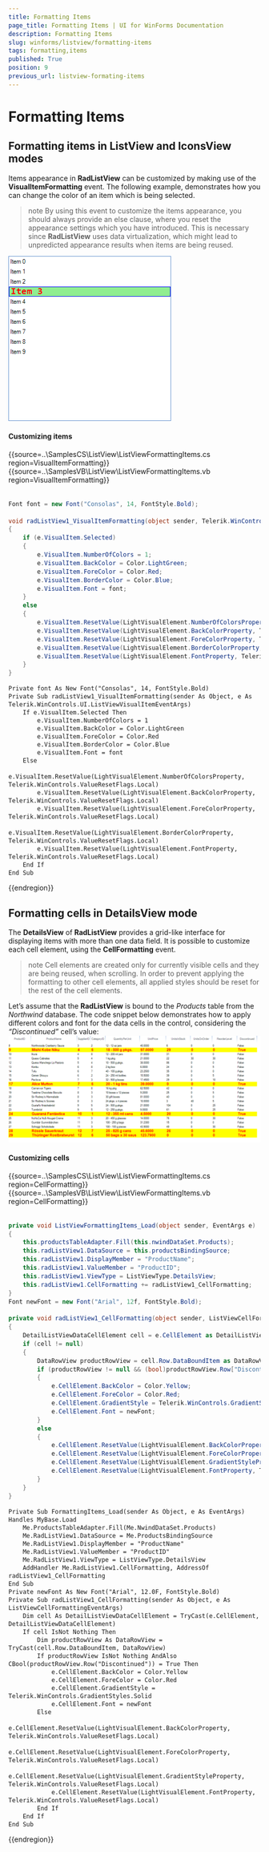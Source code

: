 ```yaml
---
title: Formatting Items
page_title: Formatting Items | UI for WinForms Documentation
description: Formatting Items
slug: winforms/listview/formatting-items
tags: formatting,items
published: True
position: 9
previous_url: listview-formating-items
---
```


# Formatting Items



## Formatting items in ListView and IconsView modes 

Items appearance in __RadListView__ can be customized by making use of the __VisualItemFormatting__ event. The following example, demonstrates how you can change the color of an item which is being selected.

>note By using this event to customize the items appearance, you should always provide an else clause,  where you reset the appearance settings which you have introduced. This is necessary since __RadListView__ uses data virtualization, which might lead to unpredicted appearance results when items are being reused.


![listview-formatting-items 001](images/listview-formatting-items001.png)

#### Customizing items

{{source=..\SamplesCS\ListView\ListViewFormattingItems.cs region=VisualItemFormatting}} 
{{source=..\SamplesVB\ListView\ListViewFormattingItems.vb region=VisualItemFormatting}} 

````C#
        
Font font = new Font("Consolas", 14, FontStyle.Bold);
        
void radListView1_VisualItemFormatting(object sender, Telerik.WinControls.UI.ListViewVisualItemEventArgs e)
{
    if (e.VisualItem.Selected)
    {
        e.VisualItem.NumberOfColors = 1;
        e.VisualItem.BackColor = Color.LightGreen;
        e.VisualItem.ForeColor = Color.Red;
        e.VisualItem.BorderColor = Color.Blue;
        e.VisualItem.Font = font;
    }
    else
    {
        e.VisualItem.ResetValue(LightVisualElement.NumberOfColorsProperty, Telerik.WinControls.ValueResetFlags.Local);
        e.VisualItem.ResetValue(LightVisualElement.BackColorProperty, Telerik.WinControls.ValueResetFlags.Local);
        e.VisualItem.ResetValue(LightVisualElement.ForeColorProperty, Telerik.WinControls.ValueResetFlags.Local);
        e.VisualItem.ResetValue(LightVisualElement.BorderColorProperty, Telerik.WinControls.ValueResetFlags.Local);
        e.VisualItem.ResetValue(LightVisualElement.FontProperty, Telerik.WinControls.ValueResetFlags.Local);
    }
}

````
````VB.NET
Private font As New Font("Consolas", 14, FontStyle.Bold)
Private Sub radListView1_VisualItemFormatting(sender As Object, e As Telerik.WinControls.UI.ListViewVisualItemEventArgs)
    If e.VisualItem.Selected Then
        e.VisualItem.NumberOfColors = 1
        e.VisualItem.BackColor = Color.LightGreen
        e.VisualItem.ForeColor = Color.Red
        e.VisualItem.BorderColor = Color.Blue
        e.VisualItem.Font = font
    Else
        e.VisualItem.ResetValue(LightVisualElement.NumberOfColorsProperty, Telerik.WinControls.ValueResetFlags.Local)
        e.VisualItem.ResetValue(LightVisualElement.BackColorProperty, Telerik.WinControls.ValueResetFlags.Local)
        e.VisualItem.ResetValue(LightVisualElement.ForeColorProperty, Telerik.WinControls.ValueResetFlags.Local)
        e.VisualItem.ResetValue(LightVisualElement.BorderColorProperty, Telerik.WinControls.ValueResetFlags.Local)
        e.VisualItem.ResetValue(LightVisualElement.FontProperty, Telerik.WinControls.ValueResetFlags.Local)
    End If
End Sub

````

{{endregion}} 

## Formatting cells in DetailsView mode

The __DetailsView__ of __RadListView__ provides a grid-like interface for displaying items with more than one data field. It is possible to customize each cell element, using the __CellFormatting__ event.

>note Cell elements are created only for currently visible cells and they are being reused, when scrolling. In order to prevent applying the formatting to other cell elements, all applied styles should be reset for the rest of the cell elements.
>


Let’s assume that the __RadListView__ is bound to the *Products* table from the *Northwind* database. The code snippet below demonstrates how to apply different colors and font for the data cells in the control, considering the *“Discontinued”* cell’s value:<br>![listview-formatting-items 002](images/listview-formatting-items002.png)

#### Customizing cells

{{source=..\SamplesCS\ListView\ListViewFormattingItems.cs region=CellFormatting}} 
{{source=..\SamplesVB\ListView\ListViewFormattingItems.vb region=CellFormatting}} 

````C#
        
private void ListViewFormattingItems_Load(object sender, EventArgs e)
{
    this.productsTableAdapter.Fill(this.nwindDataSet.Products);
    this.radListView1.DataSource = this.productsBindingSource;
    this.radListView1.DisplayMember = "ProductName";
    this.radListView1.ValueMember = "ProductID";     
    this.radListView1.ViewType = ListViewType.DetailsView;  
    this.radListView1.CellFormatting += radListView1_CellFormatting;
}
Font newFont = new Font("Arial", 12f, FontStyle.Bold);
        
private void radListView1_CellFormatting(object sender, ListViewCellFormattingEventArgs e)
{
    DetailListViewDataCellElement cell = e.CellElement as DetailListViewDataCellElement;
    if (cell != null)
    {
        DataRowView productRowView = cell.Row.DataBoundItem as DataRowView;
        if (productRowView != null && (bool)productRowView.Row["Discontinued"] == true)
        {
            e.CellElement.BackColor = Color.Yellow;
            e.CellElement.ForeColor = Color.Red;
            e.CellElement.GradientStyle = Telerik.WinControls.GradientStyles.Solid;
            e.CellElement.Font = newFont;
        }
        else
        { 
            e.CellElement.ResetValue(LightVisualElement.BackColorProperty, Telerik.WinControls.ValueResetFlags.Local);
            e.CellElement.ResetValue(LightVisualElement.ForeColorProperty, Telerik.WinControls.ValueResetFlags.Local);
            e.CellElement.ResetValue(LightVisualElement.GradientStyleProperty, Telerik.WinControls.ValueResetFlags.Local);
            e.CellElement.ResetValue(LightVisualElement.FontProperty, Telerik.WinControls.ValueResetFlags.Local);
        }
    }
}

````
````VB.NET
Private Sub FormattingItems_Load(sender As Object, e As EventArgs) Handles MyBase.Load
    Me.ProductsTableAdapter.Fill(Me.NwindDataSet.Products)
    Me.RadListView1.DataSource = Me.ProductsBindingSource
    Me.RadListView1.DisplayMember = "ProductName"
    Me.RadListView1.ValueMember = "ProductID"
    Me.RadListView1.ViewType = ListViewType.DetailsView
    AddHandler Me.RadListView1.CellFormatting, AddressOf radListView1_CellFormatting
End Sub
Private newFont As New Font("Arial", 12.0F, FontStyle.Bold)
Private Sub radListView1_CellFormatting(sender As Object, e As ListViewCellFormattingEventArgs)
    Dim cell As DetailListViewDataCellElement = TryCast(e.CellElement, DetailListViewDataCellElement)
    If cell IsNot Nothing Then
        Dim productRowView As DataRowView = TryCast(cell.Row.DataBoundItem, DataRowView)
        If productRowView IsNot Nothing AndAlso CBool(productRowView.Row("Discontinued")) = True Then
            e.CellElement.BackColor = Color.Yellow
            e.CellElement.ForeColor = Color.Red
            e.CellElement.GradientStyle = Telerik.WinControls.GradientStyles.Solid
            e.CellElement.Font = newFont
        Else
            e.CellElement.ResetValue(LightVisualElement.BackColorProperty, Telerik.WinControls.ValueResetFlags.Local)
            e.CellElement.ResetValue(LightVisualElement.ForeColorProperty, Telerik.WinControls.ValueResetFlags.Local)
            e.CellElement.ResetValue(LightVisualElement.GradientStyleProperty, Telerik.WinControls.ValueResetFlags.Local)
            e.CellElement.ResetValue(LightVisualElement.FontProperty, Telerik.WinControls.ValueResetFlags.Local)
        End If
    End If
End Sub

````

{{endregion}} 



